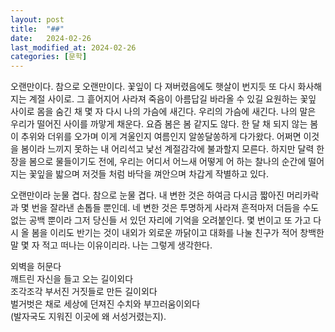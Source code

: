```yaml
---
layout: post
title:  "##"
date:   2024-02-26
last_modified_at: 2024-02-26
categories: [문학]
---
```


오랜만이다. 참으로 오랜만이다. 꽃잎이 다 져버렸음에도 햇살이 번지듯 또 다시 화사해지는 계절 사이로. 그 흩어지어 사라져 죽음이 아름답길 바라올 수 있길 요원하는 꽃잎 사이로 몸을 숨긴 채 몇 자 다시 나의 가슴에 새긴다. 우리의 가슴에 새긴다. 나의 말은 우리가 떨어진 사이를 까맣게 채운다. 요즘 봄은 봄 같지도 않다. 한 달 채 되지 않는 봄이 추위와 더위를 오가며 이게 겨울인지 여름인지 알쏭달쏭하게 다가왔다. 어쩌면 이것을 봄이라 느끼지 못하는 내 어리석고 낯선 계절감각에 불과할지 모른다. 하지만 달력 한 장을 봄으로 물들이기도 전에, 우리는 어디서 어느새 어떻게 어 하는 찰나의 순간에 떨어지는 꽃잎을 밟으며 저것들 처럼 바닥을 껴안으며 차갑게 작별하고 있다.

오랜만이라 눈물 겹다. 참으로 눈물 겹다. 내 변한 것은 하여금 다시금 짧아진 머리카락과 몇 번을 잘라낸 손톱들 뿐인데. 네 변한 것은 투명하게 사라져 흔적마저 더듬을 수도 없는 공백 뿐이라 그저 당신들 서 있던 자리에 기억을 오려붙인다. 몇 번이고 또 가고 다시 올 봄을 이리도 반기는 것이 내외가 외로운 까닭이고 대화를 나눌 친구가 적어 창백한 말 몇 자 적고 떠나는 이유이리라. 나는 그렇게 생각한다.

외벽을 허문다<br>
깨트린 자신을 들고 오는 길이외다<br>
조각조각 부서진 거짓들로 만든 길이외다<br>
벌거벗은 채로 세상에 던져진 수치와 부끄러움이외다<br>
(발자국도 지워진 이곳에 왜 서성거렸는지).
